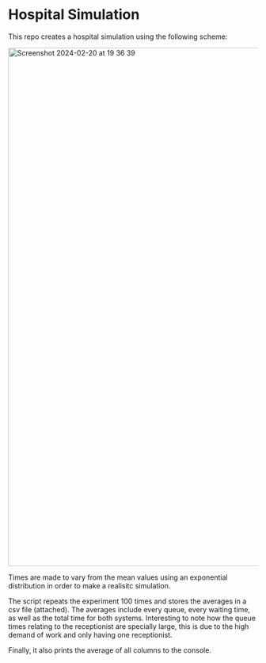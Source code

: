 # Hospital Simulation

This repo creates a hospital simulation using the following scheme:

<img width="1046" alt="Screenshot 2024-02-20 at 19 36 39" src="https://github.com/LAIN-21/hospital_simulation/assets/150431024/afaee352-0b26-457a-b70d-27e8cd1dfc4f">

Times are made to vary from the mean values using an exponential distribution in order to make a realisitc simulation. 

The script repeats the experiment 100 times and stores the averages in a csv file (attached). The averages include every queue, every waiting time, as well as the total time for both systems. Interesting to note how the queue times relating to the receptionist are specially large, this is due to the high demand of work and only having one receptionist.

Finally, it also prints the average of all columns to the console.



